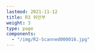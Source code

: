 ```yaml
---
lastmod: 2021-11-12
title: R3 위안부
weight: 3
type: page
components: 
  - "/img/R2-Scanned000016.jpg"
---
```

